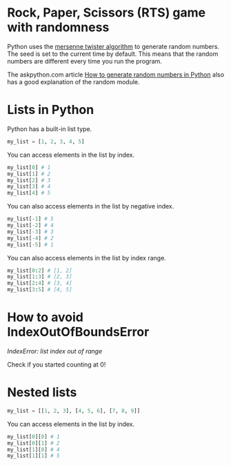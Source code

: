 # Rock, Paper, Scissors (RTS) game with randomness

Python uses the [mersenne twister algorithm](https://en.wikipedia.org/wiki/Mersenne_Twister) to generate random numbers. The seed is set to the current time by default. This means that the random numbers are different every time you run the program.

The askpython.com article [How to generate random numbers in Python](https://www.askpython.com/python-modules/python-random-module-generate-random-numbers-sequences) also has a good explanation of the random module.

# Lists in Python

Python has a built-in list type.

```python
my_list = [1, 2, 3, 4, 5]
```
You can access elements in the list by index.

```python
my_list[0] # 1
my_list[1] # 2
my_list[2] # 3
my_list[3] # 4
my_list[4] # 5
``` 
You can also access elements in the list by negative index.

```python
my_list[-1] # 5
my_list[-2] # 4
my_list[-3] # 3
my_list[-4] # 2
my_list[-5] # 1
```
You can also access elements in the list by index range.

```python
my_list[0:2] # [1, 2]
my_list[1:3] # [2, 3]
my_list[2:4] # [3, 4]
my_list[3:5] # [4, 5]
```

# How to avoid IndexOutOfBoundsError
_IndexError: list index out of range_

Check if you started counting at 0!

# Nested lists

```python
my_list = [[1, 2, 3], [4, 5, 6], [7, 8, 9]]
```
You can access elements in the list by index.

```python
my_list[0][0] # 1
my_list[0][1] # 2
my_list[1][0] # 4
my_list[1][1] # 5
```

